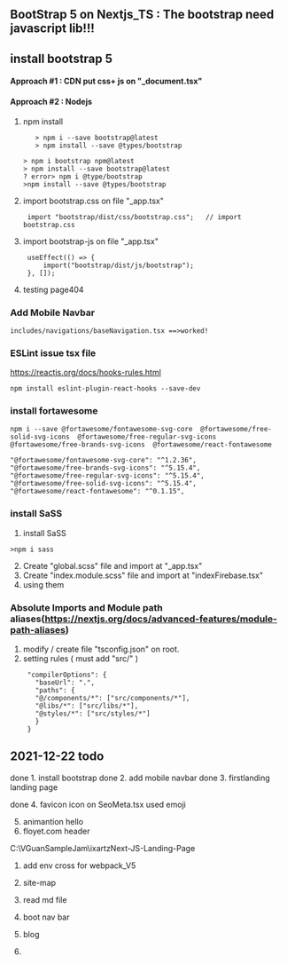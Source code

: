 ## BootStrap 5 on Nextjs_TS : The bootstrap need javascript lib!!!

## install bootstrap 5

#### Approach #1 : CDN put css+ js on "\_document.tsx"

<link rel="stylesheet" href="https://cdnjs.cloudflare.com/ajax/libs/font-awesome/5.15.4/css/all.min.css" integrity="sha512-1ycn6IcaQQ40/MKBW2W4Rhis/DbILU74C1vSrLJxCq57o941Ym01SwNsOMqvEBFlcgUa6xLiPY/NS5R+E6ztJQ==" crossorigin="anonymous" referrerpolicy="no-referrer" />

#### Approach #2 : Nodejs

1. npm install

   ```
      > npm i --save bootstrap@latest
      > npm install --save @types/bootstrap
   ```

   ```not use below
   > npm i bootstrap npm@latest
   > npm install --save bootstrap@latest
   ? error> npm i @type/bootstrap
   >npm install --save @types/bootstrap
   ```

2. import bootstrap.css on file "\_app.tsx"
   ```
    import "bootstrap/dist/css/bootstrap.css";   // import bootstrap.css
   ```
3. import bootstrap-js on file "\_app.tsx"

   ```
    useEffect(() => {
        import("bootstrap/dist/js/bootstrap");
    }, []);
   ```

4. testing page404

### Add Mobile Navbar

    includes/navigations/baseNavigation.tsx ==>worked!

### ESLint issue tsx file

https://reactjs.org/docs/hooks-rules.html

```
npm install eslint-plugin-react-hooks --save-dev
```

### install fortawesome

```
npm i --save @fortawesome/fontawesome-svg-core  @fortawesome/free-solid-svg-icons  @fortawesome/free-regular-svg-icons  @fortawesome/free-brands-svg-icons  @fortawesome/react-fontawesome

```

    "@fortawesome/fontawesome-svg-core": "^1.2.36",
    "@fortawesome/free-brands-svg-icons": "^5.15.4",
    "@fortawesome/free-regular-svg-icons": "^5.15.4",
    "@fortawesome/free-solid-svg-icons": "^5.15.4",
    "@fortawesome/react-fontawesome": "^0.1.15",

### install SaSS

1. install SaSS

```
>npm i sass
```

2. Create "global.scss" file and import at "\_app.tsx"
3. Create "index.module.scss" file and import at "indexFirebase.tsx"
4. using them

### Absolute Imports and Module path aliases(https://nextjs.org/docs/advanced-features/module-path-aliases)

1. modify / create file "tsconfig.json" on root.
2. setting rules ( must add "src/" )
   ```
    "compilerOptions": {
      "baseUrl": ".",
      "paths": {
      "@/components/*": ["src/components/*"],
      "@libs/*": ["src/libs/*"],
      "@styles/*": ["src/styles/*"]
      }
    }
   ```

## 2021-12-22 todo

done 1. install bootstrap
done 2. add mobile navbar
done 3. firstlanding landing page

done 4. favicon icon on SeoMeta.tsx used emoji

5. animantion hello
6. floyet.com header

C:\VGuanSampleJam\ixartzNext-JS-Landing-Page

1. add env cross for webpack_V5
2. site-map
3. read md file
4. boot nav bar

5. blog
6.
